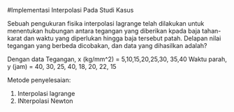 #Implementasi Interpolasi Pada Studi Kasus

Sebuah pengukuran fisika interpolasi lagrange telah dilakukan untuk menentukan hubungan antara tegangan yang diberikan kpada baja tahan-karat dan waktu yang diperlukan hingga baja tersebut patah. Delapan nilai tegangan yang berbeda dicobakan, dan data yang dihasilkan adalah?

Dengan data 
Tegangan, x (kg/mm^2) = 5,10,15,20,25,30, 35,40
Waktu parah, y (jam) = 40, 30, 25, 40, 18, 20, 22, 15

Metode penyelesaian:
1. Interpolasi lagrange
2. INterpolasi Newton
